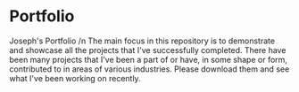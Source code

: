 # Portfolio
Joseph's Portfolio /n
The main focus in this repository is to demonstrate and showcase all the projects that I've successfully completed. There have been many projects that I've been a part of or have, in some shape or form, contributed to in areas of various industries. Please download them and see what I've been working on recently.
